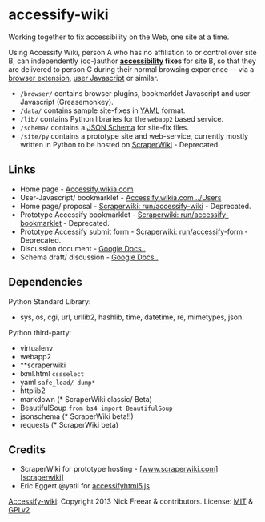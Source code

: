 accessify-wiki
==============

Working together to fix accessibility on the Web, one site at a time.

Using Accessify Wiki, person A who has no affiliation to or control over site B, can independently (co-)author **[accessibility][def-a11y] fixes** for site B, so that they are delivered to person C during their normal browsing experience -- via a [browser extension][def-addon], [user Javascript][def-userjs] or similar.


 * `/browser/` contains browser plugins, bookmarklet Javascript and user Javascript (Greasemonkey).
 * `/data/` contains sample site-fixes in [YAML][def-yaml] format.
 * `/lib/` contains Python libraries for the `webapp2` based service.
 * `/schema/` contains a [JSON Schema][json-schema] for site-fix files.
 * `/site/py` contains a prototype site and web-service, currently mostly written in Python to be hosted on [ScraperWiki][scraper-py] - Deprecated.


## Links

 * Home page - [Accessify.wikia.com][accessify-wiki]
 * User-Javascript/ bookmarklet - [Accessify.wikia.com ../Users][accessify-userjs]
 * Home page/ proposal - [Scraperwiki: run/accessify-wiki][pr-home] - Deprecated.
 * Prototype Accessify bookmarklet - [Scraperwiki: run/accessify-bookmarklet][pr-marklet] - Deprecated.
 * Prototype Accessify submit form - [Scraperwiki: run/accessify-form][pr-form] - Deprecated.
 * Discussion document - [Google Docs..][accessify-rfc]
 * Schema draft/ discussion - [Google Docs..][schema-rfc]


## Dependencies

Python Standard Library:

 * sys, os, cgi, url, urllib2, hashlib, time, datetime, re, mimetypes, json.

Python third-party:

 * virtualenv
 * webapp2
 * **scraperwiki
 * lxml.html `cssselect`
 * yaml `safe_load/ dump*`
 * httplib2
 * markdown (* ScraperWiki classic/ Beta)
 * BeautifulSoup `from bs4 import BeautifulSoup`
 * jsonschema (* ScraperWiki beta!!)
 * requests (* ScraperWiki beta)


## Credits

 * ScraperWiki for prototype hosting - [www.scraperwiki.com][scraperwiki]
 * Eric Eggert @yatil for [accessifyhtml5.js][accessifyhtml5]


[Accessify-wiki][accessify-wiki]: Copyright 2013 Nick Freear & contributors. License: [MIT][mit] & [GPLv2][gpl].


[accessify-wiki]: http://accessify.wikia.com/wiki/Accessify_Wiki
[accessify-userjs]: http://accessify.wikia.com/wiki/Users
[scraperwiki]: https://scraperwiki.com/
[scraper-py]: https://scraperwiki.com/docs/python/
[scraper-acfy]: https://classic.scraperwiki.com/tags/accessify-wiki
[accessifyhtml5]: https://github.com/yatil/accessifyhtml5.js
[accessify-rfc]: https://docs.google.com/document/d/1V0oTZ0m5A1iQfmftiM8VUg2N-Sm_-syXCQxzQQcD-qU/edit
[schema-rfc]: https://docs.google.com/document/d/1ZDyCdy1jclqeqDoV6_-1_GTjakbzCzUaPOr_Pk-GHKU/edit
[pr-home]: https://views.scraperwiki.com/run/accessify-wiki
[pr-marklet]: https://views.scraperwiki.com/run/accessify-bookmarklet
[pr-form]: https://views.scraperwiki.com/run/accessify-form
[pr-author]: https://views.scraperwiki.com/run/accessify-author-1
[json-schema]: http://json-schema.org/
[def-yaml]: http://en.wikipedia.org/wiki/YAML
[def-a11y]: http://en.wikipedia.org/wiki/Web_accessibility
[def-addon]: http://en.wikipedia.org/wiki/Browser_extension
[def-userjs]: http://en.wikipedia.org/wiki/Greasemonkey
[gpl]: http://gnu.org/licenses/gpl-2.0.html
[mit]: http://nfreear.mit-license.org/

